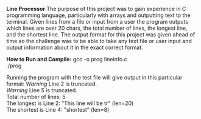**Line Processor**
The purpose of this project was to gain experience in C programming language, particularly with arrays and outputting text to the terminal. Given lines from a file or input from a user the program outputs which lines are over 20 chars, the total number of lines, the longest line, and the shortest line. The output format for this project was given ahead of time so the challenge was to be able to take any text file or user input and output information about it in the exact correct format.

**How to Run and Compile:**
gcc -o prog lineinfo.c  
./prog  

Running the program with the test file will give output in this particular format:
*Warning* Line 2 is truncated.  
*Warning* Line 5 is truncated.  
Total number of lines: 5  
The longest is Line 2: "This line will be tr" (len=20)  
The shortest is Line 4: "shortest" (len=8)  
